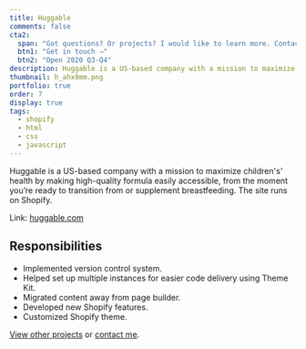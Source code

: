 ```yaml
---
title: Huggable
comments: false
cta2:
  span: "Got questions? Or projects? I would like to learn more. Contact me today!"
  btn1: "Get in touch ⇢"
  btn2: "Open 2020 Q3-Q4"
description: Huggable is a US-based company with a mission to maximize children's' health by making high-quality formula easily accessible, from the moment you’re ready to transition from or supplement breastfeeding.
thumbnail: h_ahx9mm.png
portfolio: true
order: 7
display: true
tags:
  - shopify
  - html
  - css
  - javascript
---
```


Huggable is a US-based company with a mission to maximize children's' health by making high-quality formula easily accessible, from the moment you’re ready to transition from or supplement breastfeeding. The site runs on Shopify.

Link: [huggable.com](//huggable.com/)

## Responsibilities

- Implemented version control system.
- Helped set up multiple instances for easier code delivery using Theme Kit.
- Migrated content away from page builder.
- Developed new Shopify features.
- Customized Shopify theme.

[View other projects](/portfolio/) or [contact me](/contact/).

